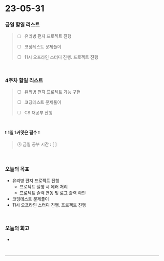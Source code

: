 # 23-05-31
### 금일 할일 리스트
> - [ ]  유리병 편지 프로젝트 진행
>
> - [ ]  코딩테스트 문제풀이
>
> - [ ]  11시 오프라인 스터디 진행. 프로젝트 진행


<br/>

### 4주차 할일 리스트  
> - [ ]  유리병 편지 프로젝트 기능 구현
>
> - [ ]  코딩테스트 문제풀이
>
> - [ ]  CS 재공부 진행

<br/>

❗ **1일 1커밋은 필수** ❗
> 🕒 금일 공부 시간 : [  ]
  
<br/>

### 오늘의 목표
- 유리병 편지 프로젝트 진행
    - 프로젝트 실행 시 에러 처리
    - 프로젝트 슬랙 연동 및 로그 출력 확인
- 코딩테스트 문제풀이
- 11시 오프라인 스터디 진행. 프로젝트 진행

<br>

### 오늘의 회고
- 

<br/>

------------  

